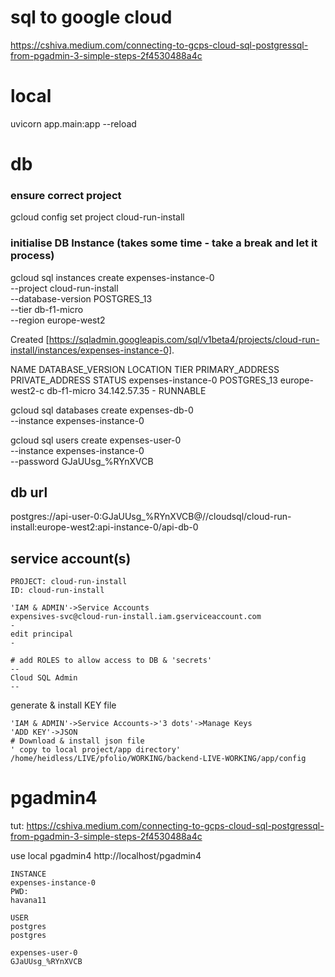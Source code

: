 # sql to google cloud
https://cshiva.medium.com/connecting-to-gcps-cloud-sql-postgressql-from-pgadmin-3-simple-steps-2f4530488a4c

# local
uvicorn app.main:app --reload

# db
### ensure correct project
gcloud config set project cloud-run-install

### initialise DB Instance (takes some time  - take a break and let it process)
gcloud sql instances create expenses-instance-0 \
    --project cloud-run-install \
    --database-version POSTGRES_13 \
    --tier db-f1-micro \
    --region europe-west2

Created [https://sqladmin.googleapis.com/sql/v1beta4/projects/cloud-run-install/instances/expenses-instance-0].

NAME                 DATABASE_VERSION  LOCATION        TIER         PRIMARY_ADDRESS  PRIVATE_ADDRESS  STATUS
expenses-instance-0  POSTGRES_13       europe-west2-c  db-f1-micro  34.142.57.35     -                RUNNABLE

gcloud sql databases create expenses-db-0 \
    --instance expenses-instance-0

gcloud sql users create expenses-user-0 \
    --instance expenses-instance-0 \
    --password GJaUUsg_%RYnXVCB

## db url
postgres://api-user-0:GJaUUsg_%RYnXVCB@//cloudsql/cloud-run-install:europe-west2:api-instance-0/api-db-0

## service account(s)
```
PROJECT: cloud-run-install
ID: cloud-run-install

'IAM & ADMIN'->Service Accounts
expensives-svc@cloud-run-install.iam.gserviceaccount.com
-
edit principal
-

# add ROLES to allow access to DB & 'secrets'
--
Cloud SQL Admin
--
```

generate & install KEY file
```
'IAM & ADMIN'->Service Accounts->'3 dots'->Manage Keys
'ADD KEY'->JSON
# Download & install json file
' copy to local project/app directory'
/home/heidless/LIVE/pfolio/WORKING/backend-LIVE-WORKING/app/config
```
# pgadmin4
tut:
https://cshiva.medium.com/connecting-to-gcps-cloud-sql-postgressql-from-pgadmin-3-simple-steps-2f4530488a4c

use local pgadmin4
http://localhost/pgadmin4

```
INSTANCE
expenses-instance-0
PWD:
havana11

USER
postgres
postgres

expenses-user-0
GJaUUsg_%RYnXVCB
```